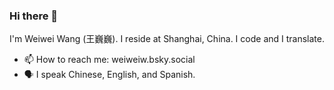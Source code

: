 ### Hi there 👋

I'm Weiwei Wang (王巍巍). I reside at Shanghai, China. I code and I translate. 

- 📫 How to reach me: weiweiw.bsky.social
- 🗣️ I speak Chinese, English, and Spanish.

<!--
**weiwei/weiwei** is a ✨ _special_ ✨ repository because its `README.md` (this file) appears on your GitHub profile.

Here are some ideas to get you started:

- 🔭 I’m currently working on ...
- 🌱 I’m currently learning ...
- 👯 I’m looking to collaborate on ...
- 🤔 I’m looking for help with ...
- 💬 Ask me about ...
- 📫 How to reach me: ...
- 😄 Pronouns: ...
- ⚡ Fun fact: ...
-->
